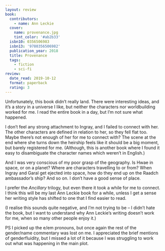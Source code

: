 ```yaml
---
layout: review
book:
  contributors:
    - name: Ann Leckie
  cover:
    name: provenance.jpg
    tint_color: '#ab2b33'
  isbn10: 0356506983
  isbn13: '9780356506982'
  publication_year: 2018
  title: Provenance
  tags:
    - fiction
    - sci-fi
review:
  date_read: 2019-10-12
  format: paperback
  rating: 3
---
```


Unfortunately, this book didn’t really land. There were interesting ideas, and it’s a story in a universe I like, but neither the characters nor worldbuilding worked for me. I read the entire book in a day, but I’m not sure what happened.

I don’t feel any strong attachment to Ingray, and I failed to connect with her. The other characters are defined in relation to her, so they fell flat too. Maybe there’s not enough of her for me to connect with? The scene at the end where she turns down the heirship feels like it should be a big moment, but barely registered for me. (Although, this is another book where I found it easy to disambiguate the character names which weren’t in English.)

And I was very conscious of my poor grasp of the geography. Is Hwae in space, or on a planet? Where are characters travelling to or from? When Ingray and Garal get ejected into space, how do they end up on the Raadch ambassador’s ship? And so on. I don’t have a good sense of place.

I prefer the *Ancillary* trilogy, but even there it took a while for me to connect. I think this will be my last Ann Leckie book for a while, unless I get a sense her writing style has shifted to one that I find easier to read.

(I realise this sounds quite negative, and I’m not trying to be – I didn’t hate the book, but I want to understand why Ann Leckie’s writing doesn’t work for me, when so many other people enjoy it.)

PS I picked up the e/em pronouns, but once again the rest of the gender/name commentary was lost on me. I appreciated the brief mentions of genderfluidity, but I missed a lot of it because I was struggling to work out what was happening in the main plot.
